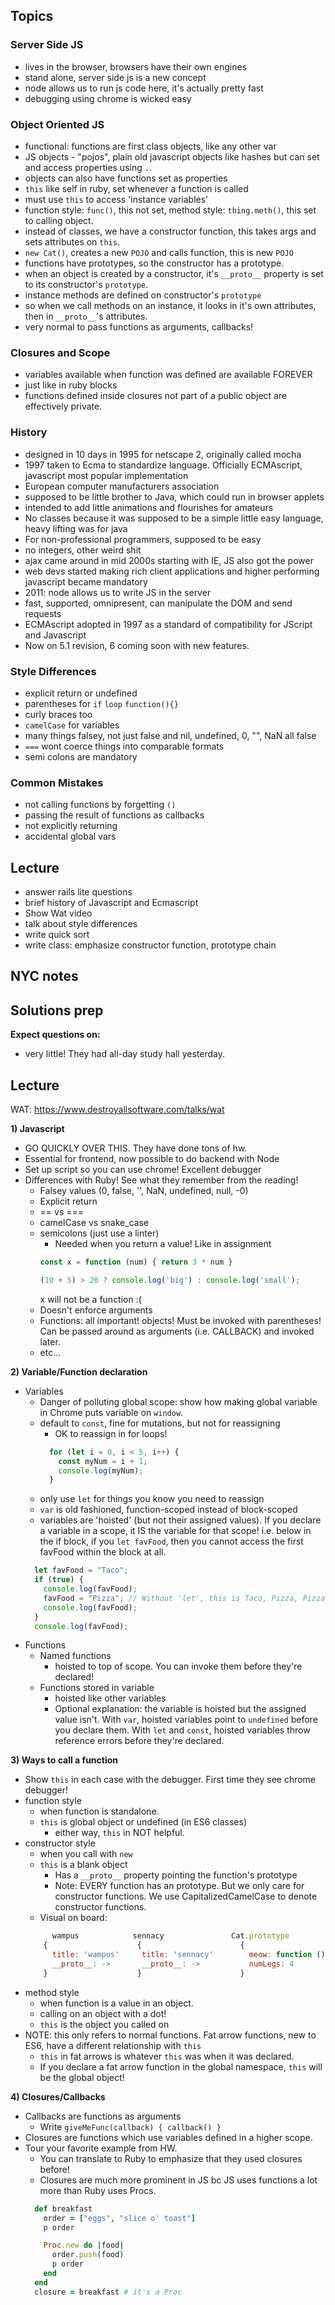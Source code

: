 ## Topics
### Server Side JS
* lives in the browser, browsers have their own engines
* stand alone, server side js is a new concept
* node allows us to run js code here, it's actually pretty fast
* debugging using chrome is wicked easy

### Object Oriented JS
* functional: functions are first class objects, like any other var
* JS objects - "pojos", plain old javascript objects like hashes but can set and
  access properties using `.`.
* objects can also have functions set as properties
* `this` like self in ruby, set whenever a function is called
* must use `this` to access 'instance variables'
* function style: `func()`, this not set, method style: `thing.meth()`,
  this set to calling object.
* instead of classes, we have a constructor function, this takes args and sets
  attributes on `this`.
* `new Cat()`, creates a new `POJO` and calls function, this is new `POJO`
* functions have prototypes, so the constructor has a prototype.
* when an object is created by a constructor, it's `__proto__` property is set
  to its constructor's `prototype`.
* instance methods are defined on constructor's `prototype`
* so when we call methods on an instance, it looks in it's own attributes, then
  in `__proto__`'s attributes.
* very normal to pass functions as arguments, callbacks!

### Closures and Scope
* variables available when function was defined are available FOREVER
* just like in ruby blocks
* functions defined inside closures not part of a public object are effectively
  private.


### History
* designed in 10 days in 1995 for netscape 2, originally called mocha
* 1997 taken to Ecma to standardize language. Officially ECMAscript,
  javascript most popular implementation
* European computer manufacturers association
* supposed to be little brother to Java, which could run in browser
  applets
* intended to add little animations and flourishes for amateurs
* No classes because it was supposed to be a simple little easy
  language, heavy lifting was for java
* For non-professional programmers, supposed to be easy
* no integers, other weird shit
* ajax came around in mid 2000s starting with IE, JS also got the power
* web devs started making rich client applications and higher performing
  javascript became mandatory
* 2011: node allows us to write JS in the server
* fast, supported, omnipresent, can manipulate the DOM and send requests
* ECMAscript adopted in 1997 as a standard of compatibility for JScript
  and Javascript
* Now on 5.1 revision, 6 coming soon with new features.

### Style Differences
* explicit return or undefined
* parentheses for `if` `loop` `function(){}`
* curly braces too
* `camelCase` for variables
* many things falsey, not just false and nil, undefined, 0, "", NaN all false
* `===` wont coerce things into comparable formats
* semi colons are mandatory

### Common Mistakes
* not calling functions by forgetting `()`
* passing the result of functions as callbacks
* not explicitly returning
* accidental global vars

## Lecture
* answer rails lite questions
* brief history of Javascript and Ecmascript
* Show Wat video
* talk about style differences
* write quick sort
* write class: emphasize constructor function, prototype chain


## NYC notes
## Solutions prep

**Expect questions on:**
+ very little! They had all-day study hall yesterday.


## Lecture
WAT: https://www.destroyallsoftware.com/talks/wat

**1) Javascript**
+ GO QUICKLY OVER THIS. They have done tons of hw.
+ Essential for frontend, now possible to do backend with Node
+ Set up script so you can use chrome! Excellent debugger
+ Differences with Ruby! See what they remember from the reading!
  + Falsey values (0, false, '', NaN, undefined, null, -0)
  + Explicit return
  + == vs ===
  + camelCase vs snake_case
  + semicolons (just use a linter)
    + Needed when you return a value! Like in assignment
    ```js
    const x = function (num) { return 3 * num }

    (10 + 5) > 20 ? console.log('big') : console.log('small');
    ```
    x will not be a function :(
  + Doesn't enforce arguments
  + Functions: all important! objects! Must be invoked with parentheses! Can be passed around as arguments (i.e. CALLBACK) and invoked later.
  + etc...

**2) Variable/Function declaration**
  + Variables
    + Danger of polluting global scope: show how making global variable in Chrome puts variable on `window`.
    + default to `const`, fine for mutations, but not for reassigning
      + OK to reassign in for loops!
      ```js
        for (let i = 0, i < 5, i++) {
          const myNum = i + 1;
          console.log(myNum);
        }
      ```
    + only use `let` for things you know you need to reassign
    + `var` is old fashioned, function-scoped instead of block-scoped
    + variables are 'hoisted' (but not their assigned values). If you declare a variable in a scope, it IS the variable for that scope! i.e. below in the if block, if you `let favFood`, then you cannot access the first favFood within the block at all.
    ```js
      let favFood = "Taco";
      if (true) {
        console.log(favFood);
        favFood = "Pizza"; // Without 'let', this is Taco, Pizza, Pizza. WITH 'let', this is ERROR(must be commented out), Pizza, Taco.
        console.log(favFood);
      }
      console.log(favFood);
    ```
  + Functions
    + Named functions
      + hoisted to top of scope. You can invoke them before they're declared!
    + Functions stored in variable
      + hoisted like other variables
      + Optional explanation: the variable is hoisted but the assigned value isn't. With `var`, hoisted variables point to `undefined` before you declare them. With `let` and `const`, hoisted variables throw reference errors before they're declared.


**3) Ways to call a function**
+ Show `this` in each case with the debugger. First time they see chrome debugger!
+ function style
  + when function is standalone.
  + `this` is global object or undefined (in ES6 classes)
    + either way, `this` in NOT helpful.
+ constructor style
  + when you call with `new`
  + `this` is a blank object
    + Has a `__proto__` property pointing the function's prototype
    + Note: EVERY function has an prototype. But we only care for constructor functions. We use CapitalizedCamelCase to denote constructor functions.
  + Visual on board:
  ```js
        wampus            sennacy               Cat.prototype
      {                    {                      {       
        title: 'wampus'     title: 'sennacy'        meow: function () {}
        __proto__: ->       __proto__: ->           numLegs: 4
      }                    }                      }
  ```
+ method style
  + when function is a value in an object.
  + calling on an object with a dot!
  + `this` is the object you called on
+ NOTE: this only refers to normal functions. Fat arrow functions, new to ES6, have a different relationship with `this`
  + `this` in fat arrows is whatever `this` was when it was declared.
  + If you declare a fat arrow function in the global namespace, `this` will be the global object!

**4) Closures/Callbacks**
+ Callbacks are functions as arguments
  + Write `giveMeFunc(callback) { callback() }`
+ Closures are functions which use variables defined in a higher scope.
+ Tour your favorite example from HW.
  + You can translate to Ruby to emphasize that they used closures before!
  + Closures are much more prominent in JS bc JS uses functions a lot more than Ruby uses Procs.
  ```ruby
    def breakfast
      order = ["eggs", "slice o' toast"]
      p order

      Proc.new do |food|
        order.push(food)
        p order
      end
    end
    closure = breakfast # it's a Proc
  ```
